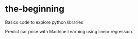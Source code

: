 # the-beginning
Basics code to explore python libraries 

Predict car price with Machine Learning using linear regression.
